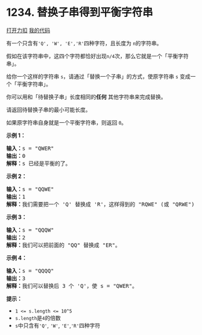 # 1234. 替换子串得到平衡字符串

[打开力扣](https://leetcode.cn/problems/replace-the-substring-for-balanced-string) [我的代码](1234.replace_the_substring_for_balanced_string.py)

有一个只含有<code>'Q', 'W', 'E','R'</code>四种字符，且长度为 <code>n</code>的字符串。

假如在该字符串中，这四个字符都恰好出现<code>n/4</code>次，那么它就是一个「平衡字符串」。



给你一个这样的字符串 <code>s</code>，请通过「替换一个子串」的方式，使原字符串 <code>s</code> 变成一个「平衡字符串」。

你可以用和「待替换子串」长度相同的<strong>任何</strong> 其他字符串来完成替换。

请返回待替换子串的最小可能长度。

如果原字符串自身就是一个平衡字符串，则返回 <code>0</code>。



<strong>示例 1：</strong>

<pre>
<strong>输入：</strong>s = "QWER"
<strong>输出：</strong>0
<strong>解释：</strong>s 已经是平衡的了。</pre>

<strong>示例 2：</strong>

<pre>
<strong>输入：</strong>s = "QQWE"
<strong>输出：</strong>1
<strong>解释：</strong>我们需要把一个 'Q' 替换成 'R'，这样得到的 "RQWE" (或 "QRWE") 是平衡的。
</pre>

<strong>示例 3：</strong>

<pre>
<strong>输入：</strong>s = "QQQW"
<strong>输出：</strong>2
<strong>解释：</strong>我们可以把前面的 "QQ" 替换成 "ER"。
</pre>

<strong>示例 4：</strong>

<pre>
<strong>输入：</strong>s = "QQQQ"
<strong>输出：</strong>3
<strong>解释：</strong>我们可以替换后 3 个 'Q'，使 s = "QWER"。
</pre>



<strong>提示：</strong>

<ul>
	<li><code>1 <= s.length <= 10^5</code></li>
	<li><code>s.length</code>是<code>4</code>的倍数</li>
	<li><code>s</code>中只含有<code>'Q'</code>, <code>'W'</code>, <code>'E'</code>,<code>'R'</code>四种字符</li>
</ul>
